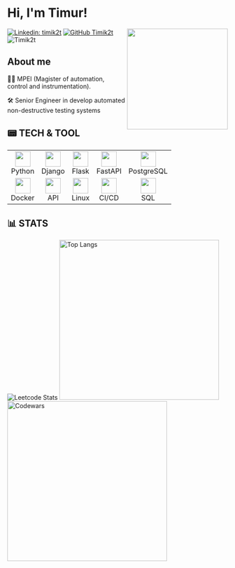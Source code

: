 # Hi, I'm Timur! <!--- <img src="https://media.giphy.com/media/0t1EmHzePXOrVVJkaM/giphy.gif" width="40"> -->

<img align='right' src="https://media.giphy.com/media/l41lMAzNZfYAiyR0s/giphy.gif" width="230">


[![Linkedin: timik2t](https://img.shields.io/badge/-timik2t-blue?style=flat-square&logo=Linkedin&logoColor=white&link=https://www.linkedin.com/in/timik2t/)](https://www.linkedin.com/in/timik2t/)
[![GitHub Timik2t](https://img.shields.io/github/followers/Timik2t?label=follow&style=social)](https://github.com/Timik2t)
<img src="https://komarev.com/ghpvc/?username= Timik2t" alt=" Timik2t" />
## About me
:student: MPEI (Magister of automation, control and instrumentation). 

:hammer_and_wrench: Senior Engineer in develop automated non-destructive testing systems
## :pager: TECH & TOOL

<table>
  <tr>
    <td align="center">
      <img src="https://img.icons8.com/dusk/64/000000/python.png" width="35" /><br />
      Python
    </td>
    <td align="center">
      <img src="https://img.icons8.com/external-tal-revivo-green-tal-revivo/72/000000/external-django-a-high-level-python-web-framework-that-encourages-rapid-development-logo-green-tal-revivo.png" width="35" /><br />
      Django
    </td>
    <td align="center">
      <img src="https://img.icons8.com/nolan/64/flask.png" width="35" /><br />
      Flask
    </td>
    <td align="center">
      <img src="https://img.icons8.com/plasticine/100/lightning-bolt--v1.png" width="35" /><br />
      FastAPI
    </td>
    <td align="center">
      <img src="https://img.icons8.com/plasticine/100/postgreesql.png" width="35" /><br />
      PostgreSQL
    </td>
    <!-- Добавьте дополнительные ячейки столбцов по аналогии -->
  </tr>
  <tr>
    <td align="center">
      <img src="https://img.icons8.com/dusk/64/000000/docker.png" width="35" /><br />
      Docker
    </td>
    <td align="center">
      <img src="https://img.icons8.com/dusk/64/000000/api-settings.png" width="35" /><br />
      API
    </td>
    <td align="center">
      <img src="https://img.icons8.com/color/48/linux--v1.png" width="35" /><br />
      Linux
    </td>
    <td align="center">
      <img src="https://img.icons8.com/color/48/automatic.png" width="35" /><br />
      CI/CD
    </td>
    <td align="center">
      <img src="https://img.icons8.com/dusk/64/database.png" width="35" /><br />
      SQL
    </td>
    <!-- Добавьте дополнительные ячейки столбцов по аналогии -->
  </tr>
</table>


## :bar_chart: STATS

<div align="left">
  <img src="https://leetcard.jacoblin.cool/Timik2t" alt="Leetcode Stats"/>
  <img src="https://github-readme-stats.vercel.app/api/top-langs/?username=Timik2t&layout=compact&hide_border=true" alt="Top Langs" width="365"/>
  <br/>
  <img src="https://www.codewars.com/users/Timik2t/badges/small" alt="Codewars" style="clear: both;" width="365"/>
</div>


[comment]: <> (https://shields.io/)                  
